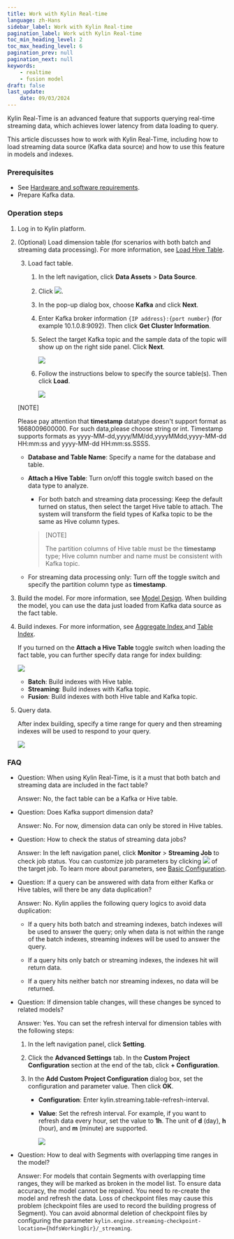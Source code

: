 ```yaml
---
title: Work with Kylin Real-time
language: zh-Hans
sidebar_label: Work with Kylin Real-time
pagination_label: Work with Kylin Real-time
toc_min_heading_level: 2
toc_max_heading_level: 6
pagination_prev: null
pagination_next: null
keywords:
    - realtime
    - fusion model
draft: false
last_update:
    date: 09/03/2024
---
```


Kylin Real-Time is an advanced feature that supports querying real-time streaming data, which achieves lower latency from data loading to query.

This article discusses how to work with Kylin Real-Time, including how to load streaming data source (Kafka data source) and how to use this feature in models and indexes. 

### Prerequisites

- See [Hardware and software requirements](prerequisite.md). 
- Prepare Kafka data. 

### Operation steps

1. Log in to Kylin platform. 

2. (Optional) Load dimension table (for scenarios with both batch and streaming data processing). For more information, see [Load Hive Table](../../datasource/import_hive.md). 

   3. Load fact table. 

      1. In the left navigation, click **Data Assets** > **Data Source**. 

      2. Click ![](images/add.png). 

      3. In the pop-up dialog box, choose **Kafka** and click **Next**. 

      4. Enter Kafka broker information `{IP address}:{port number}` (for example 10.1.0.8:9092). Then click **Get Cluster Information**. 

      5. Select the target Kafka topic and the sample data of the topic will show up on the right side panel. Click **Next**. 

         ![](images/load_tables_1_en.png)

      6. Follow the instructions below to specify the source table(s). Then click **Load**. 

         ![](images/load_tables_2_en.png)


    [NOTE]
    
    Please pay attention that **timestamp** datatype doesn't support format as 1668009600000.
    For such data,please choose string or int.
   Timestamp supports formats as yyyy-MM-dd,yyyy/MM/dd,yyyyMMdd,yyyy-MM-dd HH:mm:ss and yyyy-MM-dd HH:mm:ss.SSSS.

      - **Database and Table Name**: Specify a name for the database and table. 

      - **Attach a Hive Table**: Turn on/off this toggle switch based on the data type to analyze.  

        - For both batch and streaming data processing: Keep the default turned on status, then select the target Hive table to attach. The system will transform the field types of Kafka topic to be the same as Hive column types.
         
         >    [NOTE]
         >
         >    The partition columns of Hive table must be the **timestamp** type; Hive column number and name must be consistent with Kafka topic. 

     - For streaming data processing only: Turn off the toggle switch and specify the partition column type as **timestamp**.

3. Build the model. For more information, see [Model Design](../intro.md). When building the model, you can use the data just loaded from Kafka data source as the fact table. 

4. Build indexes. For more information, see [Aggregate Index ](../manual/aggregation_group.md)and [Table Index](../manual/table_index.md). 

   If you turned on the **Attach a Hive Table** toggle switch when loading the fact table, you can further specify data range for index building: 

   ![](images/index_data_range_en.png)

   - **Batch**: Build indexes with Hive table.
   - **Streaming**: Build indexes with Kafka topic. 
   - **Fusion**: Build indexes with both Hive table and Kafka topic. 

5. Query data. 

   After index building, specify a time range for query and then streaming indexes will be used to respond to your query. 

   ![](images/real-time_query_streaming_data.png)



### FAQ

- Question: When using Kylin Real-Time, is it a must that both batch and streaming data are included in the fact table? 

  Answer: No, the fact table can be a Kafka or Hive table. 

- Question: Does Kafka support dimension data?

  Answer: No. For now, dimension data can only be stored in Hive tables. 

- Question: How to check the status of streaming data jobs? 

  Answer: In the left navigation panel, click **Monitor** > **Streaming Job** to check job status. You can customize job parameters by clicking ![](images/par_config.png) of the target job. To learn more about parameters, see [Basic Configuration](../../configuration/config). 

- Question: If a query can be answered with data from either Kafka or Hive tables, will there be any data duplication?

  Answer: No. Kylin applies the following query logics to avoid data duplication: 

  - If a query hits both batch and streaming indexes, batch indexes will be used to answer the query; only when data is not within the range of the batch indexes, streaming indexes will be used to answer the query.

  - If a query hits only batch or streaming indexes, the indexes hit will return data.
  - If a query hits neither batch nor streaming indexes, no data will be returned.

- Question: If dimension table changes, will these changes be synced to related models? 

  Answer: Yes. You can set the refresh interval for dimension tables with the following steps: 

  1. In the left navigation panel, click **Setting**.

  2. Click the **Advanced Settings** tab. In the **Custom Project Configuration** section at the end of the tab, click **+ Configuration**.

  3. In the **Add Custom Project Configuration** dialog box, set the configuration and parameter value. Then click **OK**. 

     - **Configuration**: Enter kylin.streaming.table-refresh-interval.

     - **Value**: Set the refresh interval. For example, if you want to refresh data every hour, set the value to **1h**. The unit of **d** (day), **h** (hour), and **m** (minute) are supported. 

       ![](images/custom_project_configuration_en.png)

- Question: How to deal with Segments with overlapping time ranges in the model?
     
  Answer: For models that contain Segments with overlapping time ranges, they will be marked as broken in the model list. To ensure data accuracy, the model cannot be repaired. You need to re-create the model and refresh the data. Loss of checkpoint files may cause this problem (checkpoint files are used to record the building progress of Segment). You can avoid abnormal deletion of checkpoint files by configuring the parameter `kylin.engine.streaming-checkpoint-location={hdfsWorkingDir}/_streaming`.
  
